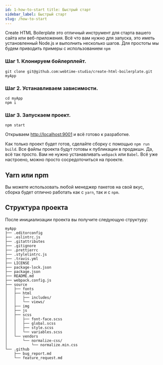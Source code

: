 ```yaml
---
id: 1-how-to-start title: Быстрый старт
sidebar_label: Быстрый старт
slug: /how-to-start
---
```


Create HTML Boilerplate это отличный инструмент для старта вашего сайта или веб-приложения. Всё что вам нужно для
запуска, это иметь установленный Node.js и выполнить несколько шагов. Для простоты мы будем приводить примеры с
использованием `npm`

### Шаг 1. Клонируем бойлерплейт.

```
git clone git@github.com:webtime-studio/create-html-boilerplate.git myApp
```

### Шаг 2. Устанавливаем зависимости.

```
cd myApp
npm i
```

### Шаг 3. Запускаем проект.

```
npm start
```

Открываем [http://localhost:9001](http://localhost:9001) и всё готово к разработке.

Как только проект будет готов, сделайте сборку с помощью `npm run build`. Все файлы проекта будут готовы к публикации в
продакшн. Да, всё так просто. Вам не нужно устанавливать `webpack` или `Babel`. Всё уже настроено, можно просто
сосредоточиться на проекте.

## Yarn или npm

Вы можете использовать любой менеджер пакетов на свой вкус, сборка будет отлично работать как с `yarn`, так и с `npm`.

## Структура проекта

После инициализации проекта вы получите следующую структуру:

```
myApp
├── .editorconfig
├── .eslintrc.js
├── .gitattributes
├── .gitignore
├── .prettierrc
├── .stylelintrc.js
├── .travis.yml
├── LICENSE
├── package-lock.json
├── package.json
├── README.md
├── webpack.config.js
├── source
│   ├── fonts
│   ├── html
│   │   ├── includes/
│   │   └── views/
│   ├── img
│   ├── js
│   ├── scss
│   │   ├── font-face.scss
│   │   ├── global.scss
│   │   ├── style.scss
│   │   └── variables.scss
│   └── vendors
│       └── normalize-css/
│           └── normalize.min.css
└── .github
    ├── bug_report.md
    └── feature_request.md
```
